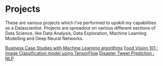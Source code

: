 # Projects
These are various projects which I've performed to upskill my capabilities as a Datascientist. 
Projects are spreadout on various different sections of Data Science, like Data Analysis, Data Exploration, Machine Learning Modelling and Deep Neural Networks. 

[Business Case Studies with Machine Learning algorithms](https://github.com/ayushs0911/Projects/tree/main/Business%20Case%20Studies)
[Food Vision 101 : Image Classification model using TensorFlow](https://github.com/ayushs0911/Projects/blob/main/Food_Vision_Image_Classificaton_TensorFlow.ipynb)
[Disaster Tweet Prediction : NLP](https://github.com/ayushs0911/Projects/blob/main/Disaster_tweets_Predictor.ipynb)
